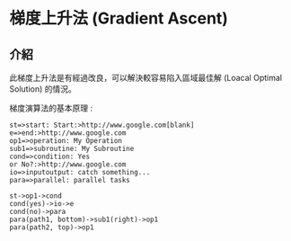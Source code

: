 # 梯度上升法 (Gradient Ascent)

## 介紹

此梯度上升法是有經過改良，可以解決較容易陷入區域最佳解 (Loacal Optimal Solution) 的情況。

梯度演算法的基本原理 :

```flow
st=>start: Start:>http://www.google.com[blank]
e=>end:>http://www.google.com
op1=>operation: My Operation
sub1=>subroutine: My Subroutine
cond=>condition: Yes
or No?:>http://www.google.com
io=>inputoutput: catch something...
para=>parallel: parallel tasks

st->op1->cond
cond(yes)->io->e
cond(no)->para
para(path1, bottom)->sub1(right)->op1
para(path2, top)->op1

```
